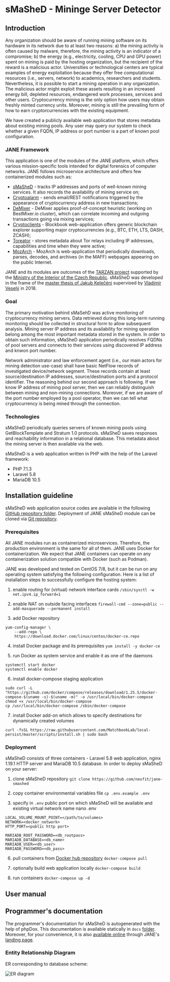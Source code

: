 # sMaSheD - Mininge Server Detector
## Introduction
Any organization should be aware of running mining software on its hardware in its network due to at least two reasons: a) the mining activity is often caused by malware, therefore, the mining activity is an indicator of a compromise; b) the energy (e.g., electricity, cooling, CPU and GPU power) spent on mining is paid by the hosting organization, but the recipient of the reward is a malicious actor. Universities or technological centers are typical examples of energy exploitation because they offer free computational resources (i.e., servers, network) to academics, researchers and students. Nevertheless, it is possible to start a mining operation in any organization. The malicious actor might exploit these assets resulting in an increased energy bill, depleted resources, endangered work processes, services and other users. Cryptocurrency mining is the only option how users may obtain freshly minted currency units. Moreover, mining is still the prevailing form of how to earn cryptorcurrencies with the existing equipment. 

We have created a publicly available web application that stores metadata about existing mining pools. Any user may query our system to check whether a given FQDN, IP address or port number is a part of known pool configuration.

### JANE Framework
This application is one of the modules of the JANE platform, which offers various mission-specific tools intended for digital forensics of computer networks. JANE follows microservice architecture and offers few containerized modules such as:

* [sMaSheD](https://github.com/kvetak/sMaSheD/) - tracks IP addresses and ports of well-known mining services. It also records the availability of mining service on;
* [Cryptoalarm](https://github.com/nesfit/jane-cryptoalarm/) - sends email/REST notifications triggered by the appearance of cryptocurrency address in new transactions;
* [DeMixer](https://github.com/nesfit/jane-DeMixer/) - DeMixer applies proof-of-concept heuristic (working on BestMixer.io cluster), which can correlate incoming and outgoing transactions going via mixing services;
* [Cryptoclients](https://github.com/nesfit/jane-cryptoclients/) - Blockbook web-application offers generic blockchain explorer supporting major cryptocurrencies (e.g., BTC, ETH, LTS, DASH, ZCASH);
* [Toreator](https://github.com/nesfit/toreator-ui) - stores metadata about Tor relays including IP addresses, capabilities and time when they were active;
* [MozArch](https://github.com/nesfit/mozarch/) - MozArch is web-application that periodically downloads, parses, decodes, and archives (in the MAFF) webpages appearing on the public Internet.

JANE and its modules are outcomes of the [TARZAN project](https://www.fit.vut.cz/research/project/1063/.en) supported by the [Ministry of the Interior of the Czech Republic](https://www.mvcr.cz). sMaSheD was developed in the frame of the [master thesis of Jakub Kelečéni](https://www.fit.vut.cz/study/thesis/21288/) supervised by [Vladimír Veselý](https://www.fit.vut.cz/person/veselyv/) in 2018.

### Goal
The primary motivation behind sMaSehD was active monitoring of cryptocurrency mining servers. Data retrieved during this long-term running monitoring should be collected in structural form to allow subsequent analysis. Mining server IP address and its availability for mining operation belong among the most important metadata stored in the system. In order to obtain such information, sMaSheD application periodically resolves FQDNs of pool servers and connects to their services using discovered IP address and knwon port number.

Network administrator and law enforcement agent (i.e., our main actors for mining detection use-case) shall have basic NetFlow records of investigated device/network segment. These records contain at least source/destination IP addresses, source/destination ports and a protocol identifier. The reasoning behind our second approach is following. If we know IP address of mining pool server, then we can reliably distinguish between mining and non-mining connections. Moreover, if we are aware of the port number employed by a pool operator, then we can tell what cryptocurrency is being mined through the connection.

### Technologies
sMaSheD periodically queries servers of known mining pools using GetBlockTemplate and Stratum 1.0 protocols. sMaSheD saves responses and reachability information in a relational database. This metadata about the mining server is then available via the web. 

sMaSheD is a web application written in PHP with the help of the Laravel framework:

* PHP 7.1.3
* Laravel 5.8
* MariaDB 10.5

## Installation guideline
sMaSheD web application source codes are available in the following [GitHub repository folder](https://github.com/kvetak/sMaSheD). Deployment of JANE sMaSheD module can be cloned via [Git repository](https://github.com/nesfit/jane-smashed).

### Prerequisites
All JANE modules run as containerized microservices. Therefore, the production environment is the same for all of them. JANE uses Docker for containerization. We expect that JANE containers can operate on any containerization solution compatible with Docker (such as Podman).

JANE was developed and tested on CentOS 7/8,  but it can be run on any operating system satisfying the following configuration. Here is a list of installation steps to successfully configure the hosting system:

1. enable routing for (virtual) network interface cards `/sbin/sysctl -w net.ipv4.ip_forward=1`

2. enable NAT on outside facing interfaces `firewall-cmd --zone=public --add-masquerade --permanent
install`

3. add Docker repository 
```
yum-config-manager \
    --add-repo \
    https://download.docker.com/linux/centos/docker-ce.repo
```

4. install Docker package and its prerequisites `yum install -y docker-ce`

5. run Docker as system service and enable it as one of the daemons 
```
systemctl start docker
systemctl enable docker
``` 

6. install docker-compose staging application 
```
sudo curl -L "https://github.com/docker/compose/releases/download/1.25.5/docker-compose-$(uname -s)-$(uname -m)" -o /usr/local/bin/docker-compose
chmod +x /usr/local/bin/docker-compose
cp /usr/local/bin/docker-compose /sbin/docker-compose
```

7. install Docker add-on which allows to specify destinations for dynamically created volumes
```
curl -fsSL https://raw.githubusercontent.com/MatchbookLab/local-persist/master/scripts/install.sh | sudo bash
```

### Deployment
sMaSheD consists of three containers - Laravel 5.8 web application, nginx 1.19.1 HTTP server and MariaDB 10.5 database. In order to deploy sMaSheD on your server:

1. clone sMaSheD repository `git clone https://github.com/nesfit/jane-smashed`

2. copy container environmental variables file `cp .env.example .env`

3. specify in `.env` public port on which sMaSheD will be available and existing virtual network name nano .env
```
LOCAL_VOLUME_MOUNT_POINT=</path/to/volumes>
NETWORK=<docker_network>
HTTP_PORT=<public http port>

MARIADB_ROOT_PASSWORD=<db_rootpass>
MARIADB_DATABASE=<db_name>
MARIADB_USER=<db_user>
MARIADB_PASSWORD=<db_pass>

```

6. pull containers from [Docker hub repository](https://hub.docker.com/repository/docker/nesatfit/smashed) `docker-compose pull`

7. optionally build web application locally `docker-compose build`

8. run containers `docker-compose up -d`

## User manual

## Programmer's documentation
The programmer's documentation for sMaSheD is autogenerated with the help of phpDox. This documentation is available statically in `docs` [folder](https://github.com/kvetak/sMaSheD/tree/master/docs). Moreover, for your convenience, it is also [available online](https://jane.nesad.fit.vutbr.cz/docs/demixer/index.xhtml) through JANE's [landing page](https://github.com/nesfit/jane-splashscreen/).

### Entity Relationship Diagram
ER corresponding to database scheme:

![ER diagram](https://raw.githubusercontent.com/nesfit/smashed/master/docs/ER.png)
